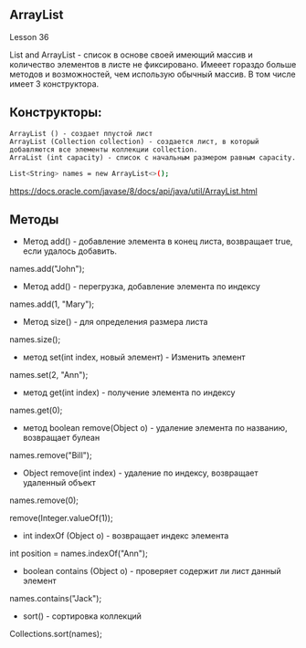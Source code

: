 ## ArrayList
Lesson 36

List and ArrayList - список в основе своей имеющий массив и количество элементов в листе не фиксировано.
    Имееет гораздо больше методов и возможностей, чем использую обычный массив. В том числе имеет 3 конструктора.

## Конструкторы:

    ArrayList () - создает ппустой лист
    ArrayList (Collection collection) - создается лист, в который добавляются все элементы коллекции collection.
    ArraList (int capacity) - список с начальным размером равным capacity.

```sh
List<String> names = new ArrayList<>();
```

https://docs.oracle.com/javase/8/docs/api/java/util/ArrayList.html

## Методы

  - Метод add() - добавление элемента в конец листа, возвращает true, если удалось добавить.
  
  names.add("John");

  - Метод add() - перегрузка, добавление элемента по индексу
  
  names.add(1, "Mary");

  - Метод size() - для определения размера листа
  
  names.size();

  - метод set(int index, новый элемент) - Изменить элемент
  
  names.set(2, "Ann");

  - метод get(int index) - получение элемента по индексу
 
  names.get(0);

  - метод boolean remove(Object o) - удаление элемента  по названию, возвращает булеан
  
  names.remove("Bill");

  - Object remove(int index) - удаление по индексу, возвращает удаленный объект
  
  names.remove(0);
  
  remove(Integer.valueOf(1));

  - int indexOf (Object o) - возвращает индекс элемента
  
  int position = names.indexOf("Ann");

  - boolean contains (Object o) - проверяет содержит ли лист данный элемент
  
  names.contains("Jack");

  - sort() - сортировка коллекций
  
  Collections.sort(names);

  
